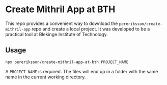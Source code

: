 # Create Mithril App at BTH

This repo provides a convenient way to download the `pereriksson/create-mithril-app` repo and create a local project. It was developed to be a practical tool at Blekinge Institute of Technology.

## Usage

```
npx pereriksson/create-mithril-app-at-bth PROJECT_NAME
```

A `PROJECT_NAME` is required. The files will end up in a folder with the same name in the current working directory.
